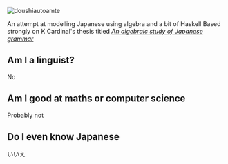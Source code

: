 ![doushiautoamte](https://user-images.githubusercontent.com/28855597/146946202-a4337ff9-1a25-4a6e-aeec-c9c29576554f.png)


An attempt at modelling Japanese using algebra and a bit of Haskell
Based strongly on K Cardinal's thesis titled [*An algebraic study of Japanese grammar*](https://escholarship.mcgill.ca/downloads/fj2364001.pdf)

## Am I a linguist?
No

## Am I good at maths or computer science
Probably not

## Do I even know Japanese
いいえ
